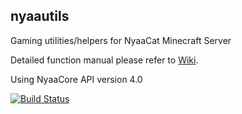 ## nyaautils

Gaming utilities/helpers for NyaaCat Minecraft Server

Detailed function manual please refer to [Wiki](https://github.com/NyaaCat/nyaautils/wiki).

Using NyaaCore API version 4.0

[![Build Status](https://travis-ci.org/NyaaCat/NyaaUtils.svg?branch=master)](https://travis-ci.org/NyaaCat/NyaaUtils)

